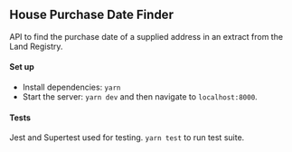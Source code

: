 ## House Purchase Date Finder

API to find the purchase date of a supplied address in an extract from the Land Registry. 


#### Set up
* Install dependencies: `yarn`
* Start the server: `yarn dev` and then navigate to `localhost:8000`.

#### Tests
Jest and Supertest used for testing. 
`yarn test` to run test suite. 